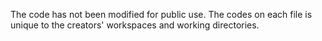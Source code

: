 The code has not been modified for public use. The codes on each file is unique to the creators' workspaces and working directories.
